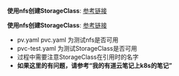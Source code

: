 **使用nfs创建StorageClass**: [参考链接](https://www.cnblogs.com/00986014w/p/9406962.html "参考链接")

**使用nfs创建StorageClass**: [参考链接](https://www.centos.bz/2018/04/%E5%AE%9E%E6%88%98kubernetes%E5%8A%A8%E6%80%81%E5%8D%B7%E5%AD%98%E5%82%A8nfs/ "参考链接")

* pv.yaml pvc.yaml 为测试nfs是否可用
* pvc-test.yaml 为测试StorageClass是否可用
* 过程中需要注意StorageClass在引用时的名字
* **如果这里的有问题，请参考“我的有道云笔记上k8s的笔记”**
